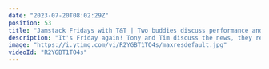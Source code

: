 ```yaml
---
date: "2023-07-20T08:02:29Z"
position: 53
title: "Jamstack Fridays with T&T | Two buddies discuss performance and personalization"
description: "It's Friday again! Tony and Tim discuss the news, they recap the Vue Storefront Summit and they dive into performance and personalization of Jamstack wesbites.\n\nNews:\nhttps://blog.tailwindcss.com/tailwind-ui-now-with-react-and-vue-support\nhttps://www.netlify.com/blog/2021/04/14/faster-builds-for-large-sites-on-netlify-with-on-demand-builders-now-in-early-access/\nhttps://blog.cloudflare.com/announcing-cloudflare-images-beta/\nhttps://strapi.io/blog/announcing-content-internationalization-v3-6\nhttps://trekhleb.dev/blog/2021/content-aware-image-resizing-in-javascript/\n\nFollow us here:\nhttps://twitter.com/tmamedbekov\nhttps://twitter.com/timbenniks"
image: "https://i.ytimg.com/vi/R2YGBT1TO4s/maxresdefault.jpg"
videoId: "R2YGBT1TO4s"
---
```


